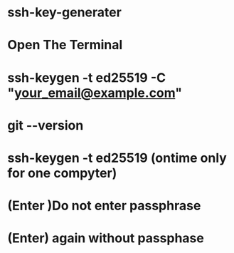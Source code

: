 # ssh-key-generater

# Open The Terminal

# ssh-keygen -t ed25519 -C "your_email@example.com"

# git --version

# ssh-keygen -t ed25519 (ontime only for one compyter)

# (Enter )Do not enter passphrase 

# (Enter) again without passphase

# 
#
#
#
#
#
#










